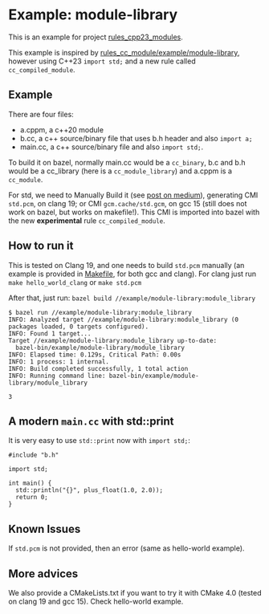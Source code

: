 # Example: module-library

This is an example for project [rules_cpp23_modules](https://github.com/igormcoelho/rules_cpp23_modules).

This example is inspired by [rules_cc_module/example/module-library](https://github.com/rnburn/rules_cc_module/tree/main/example/module-library), however using C++23 `import std;` and a new rule called `cc_compiled_module`.

## Example

There are four files:

- a.cppm, a c++20 module
- b.cc, a c++ source/binary file that uses b.h header and also `import a;`
- main.cc, a c++ source/binary file and also `import std;`.

To build it on bazel, normally main.cc would be a `cc_binary`, b.c and b.h would be a cc_library (here is a `cc_module_library`) and a.cppm is a `cc_module`. 

For std, we need to Manually Build it (see [post on medium](https://igormcoelho.medium.com/its-time-to-use-cxx-modules-on-modern-c-41a574b77e83)), generating CMI `std.pcm`, on clang 19; or CMI `gcm.cache/std.gcm`, on gcc 15 (still does not work on bazel, but works on makefile!).
This CMI is imported into bazel with the new **experimental** rule `cc_compiled_module`.

## How to run it

This is tested on Clang 19, and one needs to build `std.pcm` manually (an example is provided in [Makefile](Makefile), for both gcc and clang). For clang just run `make hello_world_clang` or `make std.pcm`

After that, just run: `bazel build //example/module-library:module_library`

```
$ bazel run //example/module-library:module_library
INFO: Analyzed target //example/module-library:module_library (0 packages loaded, 0 targets configured).
INFO: Found 1 target...
Target //example/module-library:module_library up-to-date:
  bazel-bin/example/module-library/module_library
INFO: Elapsed time: 0.129s, Critical Path: 0.00s
INFO: 1 process: 1 internal.
INFO: Build completed successfully, 1 total action
INFO: Running command line: bazel-bin/example/module-library/module_library

3
```

## A modern `main.cc` with std::print

It is very easy to use `std::print` now with `import std;`:

```
#include "b.h"

import std;

int main() {
  std::println("{}", plus_float(1.0, 2.0));
  return 0;
}
```

## Known Issues

If `std.pcm` is not provided, then an error (same as hello-world example).

## More advices

We also provide a CMakeLists.txt if you want to try it with CMake 4.0 (tested on clang 19 and gcc 15). Check hello-world example.

